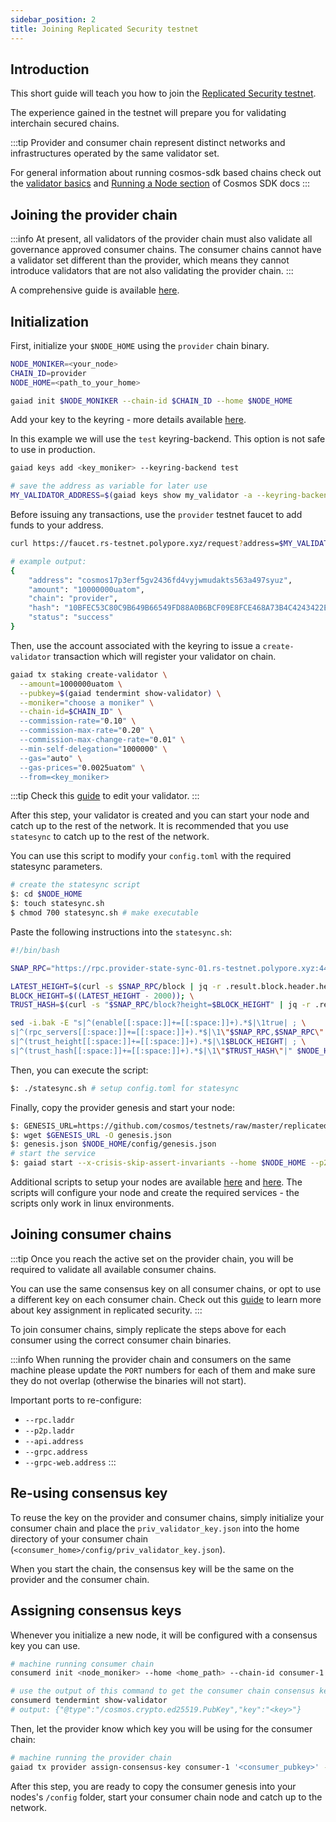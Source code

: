 ```yaml
---
sidebar_position: 2
title: Joining Replicated Security testnet
---
```


## Introduction

This short guide will teach you how to join the [Replicated Security testnet](https://github.com/cosmos/testnets/tree/master/replicated-security).

The experience gained in the testnet will prepare you for validating interchain secured chains.

:::tip
Provider and consumer chain represent distinct networks and infrastructures operated by the same validator set.

For general information about running cosmos-sdk based chains check out the [validator basics](https://hub.cosmos.network/main/validators/validator-setup.html) and [Running a Node section](https://docs.cosmos.network/main/run-node/run-node) of Cosmos SDK docs
:::

## Joining the provider chain

:::info
At present, all validators of the provider chain must also validate all governance approved consumer chains. The consumer chains cannot have a validator set different than the provider, which means they cannot introduce validators that are not also validating the provider chain.
:::

A comprehensive guide is available [here](https://github.com/cosmos/testnets/tree/master/replicated-security/provider).

## Initialization

First, initialize your `$NODE_HOME` using the `provider` chain binary.

```bash
NODE_MONIKER=<your_node>
CHAIN_ID=provider
NODE_HOME=<path_to_your_home>

gaiad init $NODE_MONIKER --chain-id $CHAIN_ID --home $NODE_HOME
```

Add your key to the keyring - more details available [here](https://docs.cosmos.network/main/run-node/keyring).

In this example we will use the `test` keyring-backend. This option is not safe to use in production.

```bash
gaiad keys add <key_moniker> --keyring-backend test

# save the address as variable for later use
MY_VALIDATOR_ADDRESS=$(gaiad keys show my_validator -a --keyring-backend test)
```

Before issuing any transactions, use the `provider` testnet faucet to add funds to your address.

```bash
curl https://faucet.rs-testnet.polypore.xyz/request?address=$MY_VALIDATOR_ADDRESS&chain=provider

# example output:
{
    "address": "cosmos17p3erf5gv2436fd4vyjwmudakts563a497syuz",
    "amount": "10000000uatom",
    "chain": "provider",
    "hash": "10BFEC53C80C9B649B66549FD88A0B6BCF09E8FCE468A73B4C4243422E724985",
    "status": "success"
}
```

Then, use the account associated with the keyring to issue a `create-validator` transaction which will register your validator on chain.

```bash
gaiad tx staking create-validator \
  --amount=1000000uatom \
  --pubkey=$(gaiad tendermint show-validator) \
  --moniker="choose a moniker" \
  --chain-id=$CHAIN_ID" \
  --commission-rate="0.10" \
  --commission-max-rate="0.20" \
  --commission-max-change-rate="0.01" \
  --min-self-delegation="1000000" \
  --gas="auto" \
  --gas-prices="0.0025uatom" \
  --from=<key_moniker>
```

:::tip
Check this [guide](https://hub.cosmos.network/main/validators/validator-setup.html#edit-validator-description) to edit your validator.
:::

After this step, your validator is created and you can start your node and catch up to the rest of the network. It is recommended that you use `statesync` to catch up to the rest of the network.

You can use this script to modify your `config.toml` with the required statesync parameters.

```bash
# create the statesync script
$: cd $NODE_HOME
$: touch statesync.sh
$ chmod 700 statesync.sh # make executable
```

Paste the following instructions into the `statesync.sh`:

```bash
#!/bin/bash

SNAP_RPC="https://rpc.provider-state-sync-01.rs-testnet.polypore.xyz:443"

LATEST_HEIGHT=$(curl -s $SNAP_RPC/block | jq -r .result.block.header.height); \
BLOCK_HEIGHT=$((LATEST_HEIGHT - 2000)); \
TRUST_HASH=$(curl -s "$SNAP_RPC/block?height=$BLOCK_HEIGHT" | jq -r .result.block_id.hash)

sed -i.bak -E "s|^(enable[[:space:]]+=[[:space:]]+).*$|\1true| ; \
s|^(rpc_servers[[:space:]]+=[[:space:]]+).*$|\1\"$SNAP_RPC,$SNAP_RPC\"| ; \
s|^(trust_height[[:space:]]+=[[:space:]]+).*$|\1$BLOCK_HEIGHT| ; \
s|^(trust_hash[[:space:]]+=[[:space:]]+).*$|\1\"$TRUST_HASH\"|" $NODE_HOME/config/config.toml
```

Then, you can execute the script:

```bash
$: ./statesync.sh # setup config.toml for statesync
```

Finally, copy the provider genesis and start your node:

```bash
$: GENESIS_URL=https://github.com/cosmos/testnets/raw/master/replicated-security/provider/provider-genesis.json
$: wget $GENESIS_URL -O genesis.json
$: genesis.json $NODE_HOME/config/genesis.json
# start the service
$: gaiad start --x-crisis-skip-assert-invariants --home $NODE_HOME --p2p.seeds="08ec17e86dac67b9da70deb20177655495a55407@provider-seed-01.rs-testnet.polypore.xyz:26656,4ea6e56300a2f37b90e58de5ee27d1c9065cf871@provider-seed-02.rs-testnet.polypore.xyz:26656"
```

Additional scripts to setup your nodes are available [here](https://github.com/cosmos/testnets/blob/master/replicated-security/provider/join-rs-provider.sh) and [here](https://github.com/cosmos/testnets/blob/master/replicated-security/provider/join-rs-provider-cv.sh). The scripts will configure your node and create the required services - the scripts only work in linux environments.

## Joining consumer chains

:::tip
Once you reach the active set on the provider chain, you will be required to validate all available consumer chains.

You can use the same consensus key on all consumer chains, or opt to use a different key on each consumer chain.
Check out this [guide](../features/key-assignment.md) to learn more about key assignment in replicated security.
:::

To join consumer chains, simply replicate the steps above for each consumer using the correct consumer chain binaries.

:::info
When running the provider chain and consumers on the same machine please update the `PORT` numbers for each of them and make sure they do not overlap (otherwise the binaries will not start).

Important ports to re-configure:

- `--rpc.laddr`
- `--p2p.laddr`
- `--api.address`
- `--grpc.address`
- `--grpc-web.address`
:::

## Re-using consensus key

To reuse the key on the provider and consumer chains, simply initialize your consumer chain and place the `priv_validator_key.json` into the home directory of your consumer chain (`<consumer_home>/config/priv_validator_key.json`).

When you start the chain, the consensus key will be the same on the provider and the consumer chain.

## Assigning consensus keys

Whenever you initialize a new node, it will be configured with a consensus key you can use.

```bash
# machine running consumer chain
consumerd init <node_moniker> --home <home_path> --chain-id consumer-1

# use the output of this command to get the consumer chain consensus key
consumerd tendermint show-validator
# output: {"@type":"/cosmos.crypto.ed25519.PubKey","key":"<key>"}
```

Then, let the provider know which key you will be using for the consumer chain:

```bash
# machine running the provider chain
gaiad tx provider assign-consensus-key consumer-1 '<consumer_pubkey>' --from <key_moniker> --home $NODE_HOME --gas 900000 -b sync -y -o json
```

After this step, you are ready to copy the consumer genesis into your nodes's `/config` folder, start your consumer chain node and catch up to the network.
